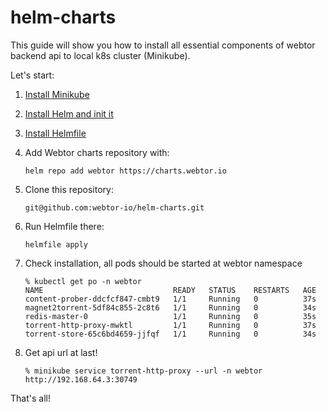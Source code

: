 # helm-charts

This guide will show you how to install all essential components of webtor backend api to local k8s cluster (Minikube).

Let's start:

1. [Install Minikube](https://kubernetes.io/docs/tasks/tools/install-minikube/)
2. [Install Helm and init it](https://helm.sh/docs/intro/install/)
3. [Install Helmfile](https://github.com/roboll/helmfile#installation)

4. Add Webtor charts repository with:

   ```
   helm repo add webtor https://charts.webtor.io

   ```

5. Clone this repository:

    ```
    git@github.com:webtor-io/helm-charts.git
    ```

6. Run Helmfile there:

    ```
    helmfile apply

    ```

7. Check installation, all pods should be started at webtor namespace

   ```
   % kubectl get po -n webtor
   NAME                             READY   STATUS    RESTARTS   AGE
   content-prober-ddcfcf847-cmbt9   1/1     Running   0          37s
   magnet2torrent-5df84c855-2c8t6   1/1     Running   0          34s
   redis-master-0                   1/1     Running   0          35s
   torrent-http-proxy-mwktl         1/1     Running   0          37s
   torrent-store-65c6bd4659-jjfqf   1/1     Running   0          34s
   ```

8. Get api url at last!

   ```
   % minikube service torrent-http-proxy --url -n webtor
   http://192.168.64.3:30749
   ```

That's all!